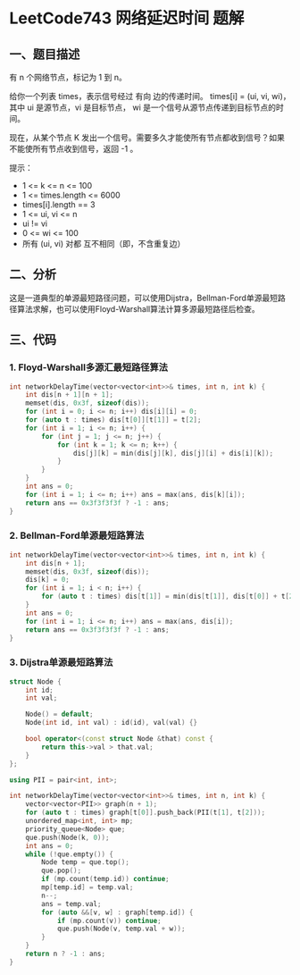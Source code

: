 # LeetCode743 网络延迟时间 题解

## 一、题目描述

有 n 个网络节点，标记为 1 到 n。

给你一个列表 times，表示信号经过 有向 边的传递时间。 times[i] = (ui, vi, wi)，其中 ui 是源节点，vi 是目标节点， wi 是一个信号从源节点传递到目标节点的时间。

现在，从某个节点 K 发出一个信号。需要多久才能使所有节点都收到信号？如果不能使所有节点收到信号，返回 -1 。

提示：

+ 1 <= k <= n <= 100
+ 1 <= times.length <= 6000
+ times[i].length == 3
+ 1 <= ui, vi <= n
+ ui != vi
+ 0 <= wi <= 100
+ 所有 (ui, vi) 对都 互不相同（即，不含重复边）



## 二、分析

这是一道典型的单源最短路径问题，可以使用Dijstra，Bellman-Ford单源最短路径算法求解，也可以使用Floyd-Warshall算法计算多源最短路径后检查。



## 三、代码

### 1. Floyd-Warshall多源汇最短路径算法

```c++
int networkDelayTime(vector<vector<int>>& times, int n, int k) {
    int dis[n + 1][n + 1];
    memset(dis, 0x3f, sizeof(dis));
    for (int i = 0; i <= n; i++) dis[i][i] = 0;
    for (auto t : times) dis[t[0]][t[1]] = t[2];
    for (int i = 1; i <= n; i++) {
        for (int j = 1; j <= n; j++) {
            for (int k = 1; k <= n; k++) {
                dis[j][k] = min(dis[j][k], dis[j][i] + dis[i][k]);
            }
        }
    }
    int ans = 0;
    for (int i = 1; i <= n; i++) ans = max(ans, dis[k][i]);
    return ans == 0x3f3f3f3f ? -1 : ans;
}
```



### 2. Bellman-Ford单源最短路算法

```c++
int networkDelayTime(vector<vector<int>>& times, int n, int k) {
    int dis[n + 1];
    memset(dis, 0x3f, sizeof(dis));
    dis[k] = 0;
    for (int i = 1; i < n; i++) {
        for (auto t : times) dis[t[1]] = min(dis[t[1]], dis[t[0]] + t[2]);
    }
    int ans = 0;
    for (int i = 1; i <= n; i++) ans = max(ans, dis[i]);
    return ans == 0x3f3f3f3f ? -1 : ans;
}
```



### 3. Dijstra单源最短路算法

```c++
struct Node {
    int id;
    int val;

    Node() = default;
    Node(int id, int val) : id(id), val(val) {}

    bool operator<(const struct Node &that) const {
        return this->val > that.val;
    }
};

using PII = pair<int, int>;

int networkDelayTime(vector<vector<int>>& times, int n, int k) {
    vector<vector<PII>> graph(n + 1);
    for (auto t : times) graph[t[0]].push_back(PII(t[1], t[2]));
    unordered_map<int, int> mp;
    priority_queue<Node> que;
    que.push(Node(k, 0));
    int ans = 0;
    while (!que.empty()) {
        Node temp = que.top();
        que.pop();
        if (mp.count(temp.id)) continue;
        mp[temp.id] = temp.val;
        n--;
        ans = temp.val;
        for (auto &&[v, w] : graph[temp.id]) {
            if (mp.count(v)) continue;
            que.push(Node(v, temp.val + w));
        }
    }
    return n ? -1 : ans;
}
```

